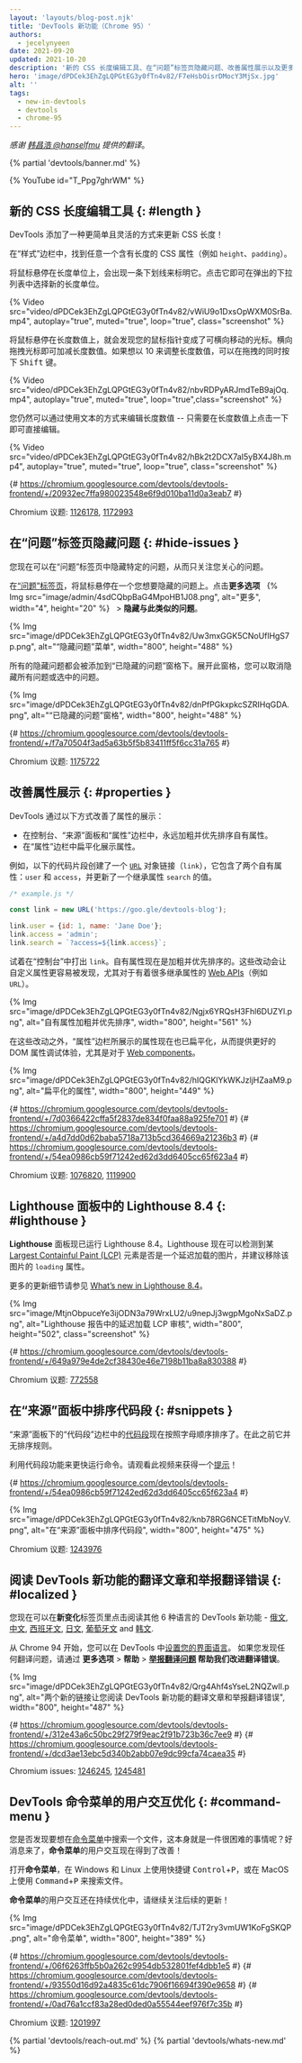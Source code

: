 ```yaml
---
layout: 'layouts/blog-post.njk'
title: 'DevTools 新功能（Chrome 95）'
authors:
  - jecelynyeen
date: 2021-09-20
updated: 2021-10-20
description: '新的 CSS 长度编辑工具、在“问题”标签页隐藏问题、改善属性展示以及更多。'
hero: 'image/dPDCek3EhZgLQPGtEG3y0fTn4v82/F7eHsbOisrDMocY3MjSx.jpg'
alt: ''
tags:
  - new-in-devtools
  - devtools
  - chrome-95
---
```


<!-- start: translation instructions -->
<!-- Remove the "draft: true" tag above when submitting PR -->
<!-- Provide translations under each of the English commented original content -->
<!-- Remember to translate the "description" tag above -->
<!-- Remember to translate all the <img> alt text -->
<!-- end: translation instructions -->

_感谢 [韩昌浩 @hanselfmu](https://github.com/hanselfmu) 提供的翻译_。

{% partial 'devtools/banner.md' %}

{% YouTube id="T_Ppg7ghrWM" %}

<!-- ## New CSS length authoring tools {: #length } -->

## 新的 CSS 长度编辑工具 {: #length }

<!-- DevTools added an easier yet flexible way to update lengths in CSS! -->

DevTools 添加了一种更简单且灵活的方式来更新 CSS 长度！

<!-- In the **Styles** pane, look for any CSS property with length (e.g. `height`, `padding`). -->

在“样式”边栏中，找到任意一个含有长度的 CSS 属性（例如 `height`、`padding`）。

<!-- Hover over the unit type, and notice the unit type is underlined. Click on it to select a unit type from the dropdown. -->

将鼠标悬停在长度单位上，会出现一条下划线来标明它。点击它即可在弹出的下拉列表中选择新的长度单位。

{% Video src="video/dPDCek3EhZgLQPGtEG3y0fTn4v82/vWiU9o1DxsOpWXM0SrBa.mp4", autoplay="true", muted="true", loop="true", class="screenshot" %}

<!-- Hover over the unit value, and your mouse pointer is changed to horizontal cursor. Drag horizontally to increase or decrease the value. To adjust the value by 10, hold the <kbd>Shift</kbd> key when dragging. -->

将鼠标悬停在长度数值上，就会发现您的鼠标指针变成了可横向移动的光标。横向拖拽光标即可加减长度数值。如果想以 10 来调整长度数值，可以在拖拽的同时按下 <kbd>Shift</kbd> 键。

{% Video src="video/dPDCek3EhZgLQPGtEG3y0fTn4v82/nbvRDPyARJmdTeB9ajOq.mp4", autoplay="true", muted="true", loop="true",class="screenshot" %}

<!-- You can still edit the unit value as text — just click on the value and start editing. -->

您仍然可以通过使用文本的方式来编辑长度数值 -- 只需要在长度数值上点击一下即可直接编辑。

{% Video src="video/dPDCek3EhZgLQPGtEG3y0fTn4v82/hBk2t2DCX7aI5yBX4J8h.mp4", autoplay="true", muted="true", loop="true", class="screenshot" %}

{# https://chromium.googlesource.com/devtools/devtools-frontend/+/20932ec7ffa980023548e6f9d010ba11d0a3eab7 #}

Chromium 议题: [1126178](https://crbug.com/1126178), [1172993](https://crbug.com/1172993)

<!-- ## Hide issues in the Issues tab {: #hide-issues } -->

## 在“问题”标签页隐藏问题 {: #hide-issues }

<!-- You can now hide specific issues in the Issues tab to focus only on those issues that matter to you. -->

您现在可以在“问题”标签页中隐藏特定的问题，从而只关注您关心的问题。

<!-- In the [Issues tab](/docs/devtools/issues/), hover over on an issue you would like to hide. Click on **More options**  &nbsp; {% Img src="image/admin/4sdCQbpBaG4MpoHB1J08.png", alt="More", width="4", height="20" %} &nbsp; > **Hide issues like this**. -->

在[“问题”标签页](/docs/devtools/issues/)，将鼠标悬停在一个您想要隐藏的问题上。点击**更多选项** &nbsp; {% Img src="image/admin/4sdCQbpBaG4MpoHB1J08.png", alt="更多", width="4", height="20" %} &nbsp; > **隐藏与此类似的问题**。

{% Img src="image/dPDCek3EhZgLQPGtEG3y0fTn4v82/Uw3mxGGK5CNoUflHgS7p.png", alt="“隐藏问题”菜单", width="800", height="488" %}

<!-- All hidden issues will be added under the **Hidden issues** pane. Expand the pane. You can unhide all hidden issues or a selected one.  -->

所有的隐藏问题都会被添加到“已隐藏的问题”窗格下。展开此窗格，您可以取消隐藏所有问题或选中的问题。

{% Img src="image/dPDCek3EhZgLQPGtEG3y0fTn4v82/dnPfPGkxpkcSZRIHqGDA.png", alt="“已隐藏的问题”窗格", width="800", height="488" %}

{# https://chromium.googlesource.com/devtools/devtools-frontend/+/f7a70504f3ad5a63b5f5b83411ff5f6cc31a765 #}

Chromium 议题: [1175722](https://crbug.com/1175722)

<!-- ## Improved the display of properties {: #properties } -->

## 改善属性展示 {: #properties }

<!-- DevTools improve the display of properties by: -->

DevTools 通过以下方式改善了属性的展示：

<!-- - Always bold and sort own properties first in the **Console**, **Sources** panel and **Properties** pane.
- Flatten the properties display in the **Properties** pane. -->

- 在控制台、“来源”面板和“属性”边栏中，永远加粗并优先排序自有属性。
- 在“属性”边栏中扁平化展示属性。

<!-- For example, the snippet below creates an [`URL`](https://developer.mozilla.org/docs/Web/API/URL) object `link` with 2 own properties: `user` and `access`, and updates the value of an inherited property `search`. -->

例如，以下的代码片段创建了一个 [`URL`](https://developer.mozilla.org/docs/Web/API/URL) 对象链接（`link`），它包含了两个自有属性：`user` 和 `access`，并更新了一个继承属性 `search` 的值。

```js
/* example.js */

const link = new URL('https://goo.gle/devtools-blog');

link.user = {id: 1, name: 'Jane Doe'};
link.access = 'admin';
link.search = `?access=${link.access}`;
```

<!-- Try logging `link` in the **Console**. Own properties are now bold and sorted first. These changes make it easier to spot custom properties, especially for [Web APIs](https://developer.mozilla.org/docs/Web/API) (e.g. `URL`) with many inherited properties. -->

试着在“控制台”中打出 `link`。自有属性现在是加粗并优先排序的。这些改动会让自定义属性更容易被发现，尤其对于有着很多继承属性的 [Web APIs](https://developer.mozilla.org/docs/Web/API)（例如 `URL`）。

{% Img src="image/dPDCek3EhZgLQPGtEG3y0fTn4v82/Ngjx6YRQsH3Fhl6DUZYl.png", alt="自有属性加粗并优先排序", width="800", height="561" %}

<!-- Apart from these changes, the properties in the  **Properties** pane are also flattened now for better DOM properties debugging experience, especially for [Web components](https://www.webcomponents.org/introduction).  -->

在这些改动之外，“属性”边栏所展示的属性现在也已扁平化，从而提供更好的 DOM 属性调试体验，尤其是对于 [Web components](https://www.webcomponents.org/introduction)。

{% Img src="image/dPDCek3EhZgLQPGtEG3y0fTn4v82/hIQGKlYkWKJzljHZaaM9.png", alt="扁平化的属性", width="800", height="449" %}

{# https://chromium.googlesource.com/devtools/devtools-frontend/+/7d0366422cffa5f2837de834f0faa88a925fe701 #}
{# https://chromium.googlesource.com/devtools/devtools-frontend/+/a4d7dd0d62baba5718a713b5cd364669a21236b3 #}
{# https://chromium.googlesource.com/devtools/devtools-frontend/+/54ea0986cb59f71242ed62d3dd6405cc65f623a4 #}

Chromium 议题: [1076820](https://crbug.com/1076820), [1119900](https://crbug.com/1119900)

<!-- ## Lighthouse 8.4 in the Lighthouse panel {: #lighthouse } -->

## Lighthouse 面板中的 Lighthouse 8.4 {: #lighthouse }

<!-- The **Lighthouse** panel is now running Lighthouse 8.4. Lighthouse will now detect if the [Largest Containful Paint (LCP)](https://web.dev/lcp) element was a lazy-loaded image and recommend removing the `loading` attribute from it. -->

**Lighthouse** 面板现已运行 Lighthouse 8.4。Lighthouse 现在可以检测到某 [Largest Containful Paint (LCP)](https://web.dev/lcp) 元素是否是一个延迟加载的图片，并建议移除该图片的 `loading` 属性。

<!-- Check out the [What’s new in Lighthouse 8.4](/blog/lighthouse-8-4/) for more details on the updates. -->

更多的更新细节请参见 [What’s new in Lighthouse 8.4](/blog/lighthouse-8-4/)。

{% Img src="image/MtjnObpuceYe3ijODN3a79WrxLU2/u9nepJj3wgpMgoNxSaDZ.png", alt="Lighthouse 报告中的延迟加载 LCP 审核", width="800", height="502", class="screenshot" %}

{# https://chromium.googlesource.com/devtools/devtools-frontend/+/649a979e4de2cf38430e46e7198b11ba8a830388 #}

Chromium 议题: [772558](https://crbug.com/772558)

<!-- ## Sort snippets in the Sources panel {: #snippets } -->

## 在“来源”面板中排序代码段 {: #snippets }

<!-- The [snippets](/docs/devtools/javascript/snippets/) in the **Snippets** pane under the **Sources** panel are now sorted alphabetically. Previously, it’s not sorted. -->

“来源”面板下的“代码段”边栏中的[代码段](/docs/devtools/javascript/snippets/)现在按照字母顺序排序了。在此之前它并无排序规则。

<!-- Utilize the snippets feature to run commands quicker. Watch this video for a [tip](https://youtu.be/NOal2gTzftI?t=176)! -->

利用代码段功能来更快运行命令。请观看此视频来获得一个[提示](https://youtu.be/NOal2gTzftI?t=176)！

{# https://chromium.googlesource.com/devtools/devtools-frontend/+/54ea0986cb59f71242ed62d3dd6405cc65f623a4 #}

{% Img src="image/dPDCek3EhZgLQPGtEG3y0fTn4v82/knb78RG6NCETitMbNoyV.png", alt="在“来源”面板中排序代码段", width="800", height="475" %}

Chromium 议题: [1243976](https://crbug.com/1243976)

<!-- ## New links to translated release notes and report a translation bug {: #localized } -->

## 阅读 DevTools 新功能的翻译文章和举报翻译错误 {: #localized }

<!-- You can now click to read the DevTools release notes in 6 other languages - [Russian](/ru/blog/new-in-devtools-95), [Chinese](/zh/blog/new-in-devtools-95), [Spanish](/es/blog/new-in-devtools-95), [Japanese](/ja/blog/new-in-devtools-95), [Portuguese](/pt/blog/new-in-devtools-95) and [Korean](/ko/blog/new-in-devtools-95)  via the What’s new tab.  -->

您现在可以在**新变化**标签页里点击阅读其他 6 种语言的 DevTools 新功能 - [俄文](/ru/blog/new-in-devtools-95), [中文](/zh/blog/new-in-devtools-95), [西班牙文](/es/blog/new-in-devtools-95), [日文](/ja/blog/new-in-devtools-95), [葡萄牙文](/pt/blog/new-in-devtools-95) and [韩文](/ko/blog/new-in-devtools-95).

<!-- Since Chrome 94, you can [set your preferred language](/blog/new-in-devtools-94/#localized) in DevTools. If you found any issues with the translations, help us improve it by [reporting a translation issue](https://goo.gle/devtools-translate) via **More options** > **Help** > **Report a translation bug**.  -->

从 Chrome 94 开始，您可以在 DevTools 中[设置您的界面语言](/blog/new-in-devtools-94/#localized)。 如果您发现任何翻译问题，请通过 **更多选项** > **帮助** > **[举报翻译问题](https://goo.gle/devtools-translate) 帮助我们改进翻译错误**。

{% Img src="image/dPDCek3EhZgLQPGtEG3y0fTn4v82/Qrg4Ahf4sYseL2NQZwIl.png", alt="两个新的链接让您阅读 DevTools 新功能的翻译文章和举报翻译错误", width="800", height="487" %}

{# https://chromium.googlesource.com/devtools/devtools-frontend/+/312e43a6c50bc29f279f9eac2f91b723b36c7ee9 #}
{# https://chromium.googlesource.com/devtools/devtools-frontend/+/dcd3ae13ebc5d340b2abb07e9dc99cfa74caea35 #}

Chromium issues: [1246245](https://crbug.com/1246245), [1245481](https://crbug.com/1245481)

<!-- ## Improved UI for DevTools command menu {: #command-menu } -->

## DevTools 命令菜单的用户交互优化 {: #command-menu }

<!-- Did you find it hard to search for a file in the [Command Menu](/docs/devtools/command-menu/#open)? Good news for you, the **Command Menu** user interface is now enhanced!  -->

您是否发现要想在[命令菜单](/docs/devtools/command-menu/#open)中搜索一个文件，这本身就是一件很困难的事情呢？好消息来了，**命令菜单**的用户交互现在得到了改善！

<!-- Open the **Command Menu** to search for a file with keyboard shortcut <kbd>Control</kbd>+<kbd>P</kbd> in Windows and Linux, or <kbd>Command</kbd>+<kbd>P</kbd> in MacOS. -->

打开**命令菜单**，在 Windows 和 Linux 上使用快捷键 <kbd>Control</kbd>+<kbd>P</kbd>，或在 MacOS 上使用 <kbd>Command</kbd>+<kbd>P</kbd> 来搜索文件。

<!-- The UI improvements of the **Command Menu** is still ongoing, stay tuned for more updates! -->

**命令菜单**的用户交互还在持续优化中，请继续关注后续的更新！

{% Img src="image/dPDCek3EhZgLQPGtEG3y0fTn4v82/TJT2ry3vmUW1KoFgSKQP.png", alt="命令菜单", width="800", height="389" %}

{# https://chromium.googlesource.com/devtools/devtools-frontend/+/06f6263ffb5b0a262c9954db532801fef4dbb1e5 #}
{# https://chromium.googlesource.com/devtools/devtools-frontend/+/93550d16d92a4835c61dc7906f16694f390e9658 #}
{# https://chromium.googlesource.com/devtools/devtools-frontend/+/0ad76a1ccf83a28ed0ded0a55544eef976f7c35b #}

Chromium 议题: [1201997](https://crbug.com/1201997)

{% partial 'devtools/reach-out.md' %}
{% partial 'devtools/whats-new.md' %}
